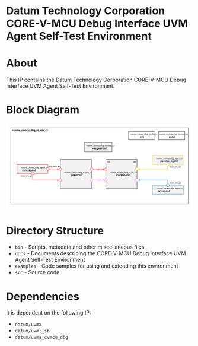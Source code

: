# Datum Technology Corporation CORE-V-MCU Debug Interface UVM Agent Self-Test Environment

# About
This IP contains the Datum Technology Corporation CORE-V-MCU Debug Interface UVM Agent Self-Test Environment.

# Block Diagram
![alt text](./docs/env_block_diagram.svg "CORE-V-MCU Debug Interface UVM Agent Self-Test Environment")

# Directory Structure
* `bin` - Scripts, metadata and other miscellaneous files
* `docs` - Documents describing the CORE-V-MCU Debug Interface UVM Agent Self-Test Environment
* `examples` - Code samples for using and extending this environment
* `src` - Source code


# Dependencies
It is dependent on the following IP:

* `datum/uvmx`
* `datum/uvml_sb`
* `datum/uvma_cvmcu_dbg`